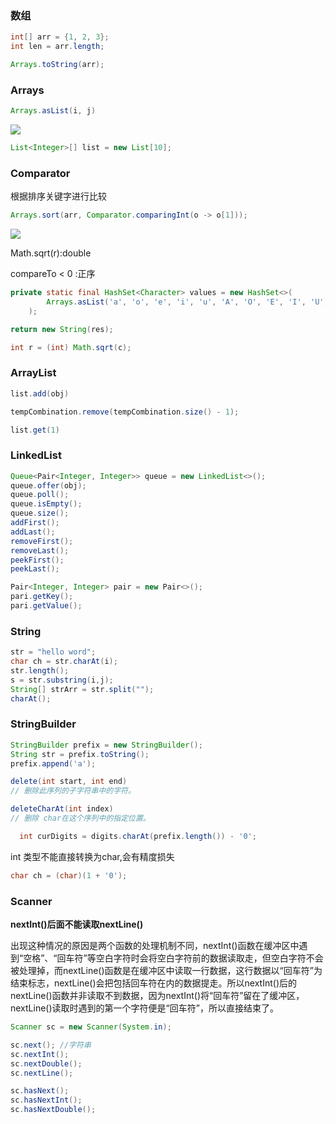 

### 数组

```java
int[] arr = {1, 2, 3};
int len = arr.length;

Arrays.toString(arr);  
```







### Arrays

```java
Arrays.asList(i, j)
```











![](https://raw.githubusercontent.com/matt17du/img/main/img/20210325100057.png)













```java
List<Integer>[] list = new List[10];
```













### Comparator



根据排序关键字进行比较

```java
Arrays.sort(arr, Comparator.comparingInt(o -> o[1]));
```





![](https://raw.githubusercontent.com/matt17du/img/main/img/20210325092202.png)







Math.sqrt(r):double



compareTo < 0 :正序



```java
private static final HashSet<Character> values = new HashSet<>(
        Arrays.asList('a', 'o', 'e', 'i', 'u', 'A', 'O', 'E', 'I', 'U')
    ); 
```





```java
return new String(res);

int r = (int) Math.sqrt(c);
```







### ArrayList



```java
list.add(obj)
```



```java
tempCombination.remove(tempCombination.size() - 1);
```

```java
list.get(1)
```





### LinkedList

```java
Queue<Pair<Integer, Integer>> queue = new LinkedList<>();
queue.offer(obj);
queue.poll();
queue.isEmpty();
queue.size();
addFirst();
addLast();
removeFirst();
removeLast();
peekFirst();
peekLast();
```

```java
Pair<Integer, Integer> pair = new Pair<>();
pari.getKey();
pari.getValue();
```







### String

```java
str = "hello word";
char ch = str.charAt(i);
str.length();
s = str.substring(i,j);
String[] strArr = str.split("");
charAt();
```









### StringBuilder



```java
StringBuilder prefix = new StringBuilder();
String str = prefix.toString();
prefix.append('a');
```





```java
delete(int start, int end) 
// 删除此序列的子字符串中的字符。 
```





```java
deleteCharAt(int index) 
// 删除 char在这个序列中的指定位置。
```



```java
  int curDigits = digits.charAt(prefix.length()) - '0';
```

int 类型不能直接转换为char,会有精度损失

```java
char ch = (char)(1 + '0');
```











### Scanner



**nextInt()后面不能读取nextLine()**

出现这种情况的原因是两个函数的处理机制不同，nextInt()函数在缓冲区中遇到“空格”、“回车符”等空白字符时会将空白字符前的数据读取走，但空白字符不会被处理掉，而nextLine()函数是在缓冲区中读取一行数据，这行数据以“回车符”为结束标志，nextLine()会把包括回车符在内的数据提走。所以nextInt()后的nextLine()函数并非读取不到数据，因为nextInt()将“回车符”留在了缓冲区，nextLine()读取时遇到的第一个字符便是“回车符”，所以直接结束了。



```java
Scanner sc = new Scanner(System.in);

sc.next(); //字符串
sc.nextInt();
sc.nextDouble();
sc.nextLine();
```



```java
sc.hasNext();
sc.hasNextInt();
sc.hasNextDouble();
```










